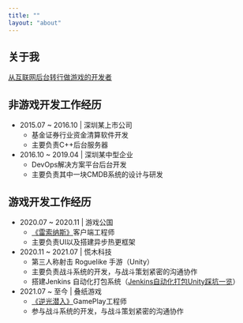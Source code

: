 ```yaml
---
title: ""
layout: "about"
---
```


## 关于我

[从互联网后台转行做游戏的开发者](https://lightjiao.github.io/posts/013.chang-my-career-to-unity/)

## 非游戏开发工作经历

- 2015.07 ~ 2016.10  |  深圳某上市公司
  - 基金证券行业资金清算软件开发
  - 主要负责C++后台服务器
- 2016.10 ~ 2019.04  |  深圳某中型企业
  - DevOps解决方案平台后台开发
  - 主要负责其中一块CMDB系统的设计与研发

## 游戏开发工作经历

- 2020.07 ~ 2020.11  |  游戏公国
  - [《雷索纳斯》](https://www.taptap.com/app/226568)客户端工程师
  - 主要负责UI以及搭建异步热更框架
- 2020.11 ~ 2021.07  |  慌木科技
  - 第三人称射击 Roguelike 手游（Unity）
  - 主要负责战斗系统的开发，与战斗策划紧密的沟通协作
  - 搭建Jenkins 自动化打包系统（[Jenkins自动化打包Unity踩坑一览](https://lightjiao.github.io/posts/027.jenkins-build-unity-problems/)）
- 2021.07 ~ 至今  |  叠纸游戏
  - [《逆光潜入》](https://www.taptap.com/app/225621)GamePlay工程师
  - 参与战斗系统的开发，与战斗策划紧密的沟通协作
